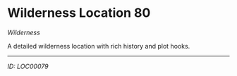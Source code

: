 # Wilderness Location 80

*Wilderness*

A detailed wilderness location with rich history and plot hooks.

---
*ID: LOC00079*